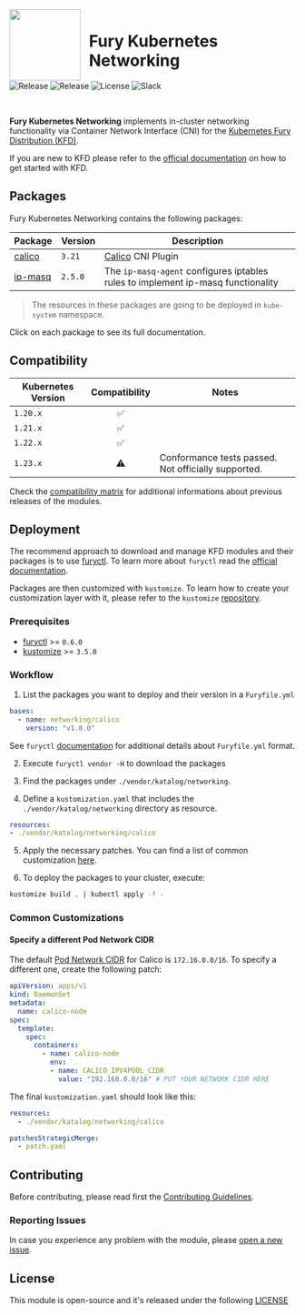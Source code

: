  <img src="https://github.com/sighupio/fury-distribution/blob/master/docs/assets/fury-epta-white.png?raw=true" align="left" width="125" style="margin-right: 15px"/> 

# Fury Kubernetes Networking

![Release](https://img.shields.io/github/v/release/sighupio/fury-kubernetes-networking?label=Module%20Release)
![Release](https://img.shields.io/github/v/release/sighupio/fury-distribution?label=KFD%20Release)
![License](https://img.shields.io/github/license/sighupio/fury-kubernetes-networking?label=License)
![Slack](https://img.shields.io/badge/slack-@kubernetes/fury-yellow.svg?logo=slack&label=Slack)

<br/>

**Fury Kubernetes Networking** implements in-cluster networking functionality via Container Network Interface (CNI) for the [Kubernetes Fury Distribution (KFD)][kfd-repo].

If you are new to KFD please refer to the [official documentation][kfd-docs] on how to get started with KFD.

## Packages

Fury Kubernetes Networking contains the following packages:

|          Package           | Version |                                   Description                                    |
| -------------------------- | ------- | -------------------------------------------------------------------------------- |
| [calico](katalog/calico)   | `3.21`  | [Calico][calico-page] CNI Plugin                                                 |
| [ip-masq](katalog/ip-masq) | `2.5.0` | The `ip-masq-agent` configures iptables rules to implement ip-masq functionality |

> The resources in these packages are going to be deployed in `kube-system` namespace.

Click on each package to see its full documentation.

## Compatibility

| Kubernetes Version |   Compatibility    |                          Notes                          |
| ------------------ | :----------------: | ------------------------------------------------------- |
| `1.20.x`           | :white_check_mark: | []()                                                    |
| `1.21.x`           | :white_check_mark: | []()                                                    |
| `1.22.x`           | :white_check_mark: | []()                                                    |
| `1.23.x`           |     :warning:      | Conformance tests passed. Not officially supported.     |

Check the [compatibility matrix][compatibility-matrix] for additional informations about previous releases of the modules.

## Deployment

The recommend approach to download and manage KFD modules and their packages is to use [furyctl][furyctl-repo]. To learn more about `furyctl` read the [official documentation][furyctl-repo].

Packages are then customized with `kustomize`. To learn how to create your customization layer with it, please refer to the `kustomize` [repository](https://github.com/kubernetes-sigs/kustomize).

### Prerequisites

- [furyctl][furyctl-repo] >= `0.6.0`
- [kustomize][furyctl-repo] >= `3.5.0`

### Workflow

1. List the packages you want to deploy and their version in a `Furyfile.yml`

```yaml
bases:
  - name: networking/calico
    version: "v1.8.0"
```

See `furyctl` [documentation][furyctl-repo] for additional details about `Furyfile.yml` format.

2. Execute `furyctl vendor -H` to download the packages

3. Find the packages under `./vendor/katalog/networking`.

4. Define a `kustomization.yaml` that includes the `./vendor/katalog/networking` directory as resource.

```yaml
resources:
- ./vendor/katalog/networking/calico
```

5. Apply the necessary patches. You can find a list of common customization [here](#common-customizations).

6. To deploy the packages to your cluster, execute:

```bash
kustomize build . | kubectl apply -f -
```

### Common Customizations

#### Specify a different Pod Network CIDR

The default [Pod Network CIDR][pod-network-cidr-reference] for Calico is `172.16.0.0/16`.
To specify a different one, create the following patch:

```yaml
apiVersion: apps/v1
kind: DaemonSet
metadata:
  name: calico-node
spec:
  template:
    spec:
      containers:
        - name: calico-node
          env:
          - name: CALICO_IPV4POOL_CIDR
            value: "192.168.0.0/16" # PUT YOUR NETWORK CIDR HERE
```

The final `kustomization.yaml` should look like this:

```yaml
resources:
  - ./vendor/katalog/networking/calico

patchesStrategicMerge:
  - patch.yaml
```

## Contributing

Before contributing, please read first the [Contributing Guidelines](docs/CONTRIBUTING.md).

### Reporting Issues

In case you experience any problem with the module, please [open a new issue](https://github.com/sighupio/fury-kubernetes-networking/issues/new/choose).

## License

This module is open-source and it's released under the following [LICENSE](LICENSE)

<!-- Links -->
[calico-page]: https://github.com/projectcalico/calico
[sighup-page]: https://sighup.io
[kfd-repo]: https://github.com/sighupio/fury-distribution
[furyctl-repo]: https://github.com/sighupio/furyctl
[kfd-docs]: https://docs.kubernetesfury.com/docs/distribution/
[compatibility-matrix]: docs/COMPATIBILITY_MATRIX.md

[pod-network-cidr-reference]: https://kubernetes.io/docs/setup/production-environment/tools/kubeadm/create-cluster-kubeadm/#initializing-your-control-plane-node
